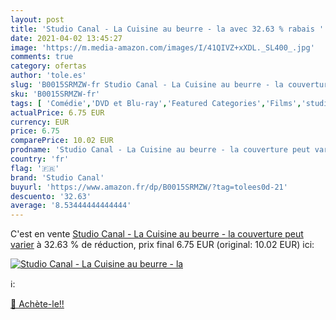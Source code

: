 ```yaml
---
layout: post
title: 'Studio Canal - La Cuisine au beurre - la avec 32.63 % rabais '
date: 2021-04-02 13:45:27
image: 'https://m.media-amazon.com/images/I/41QIVZ+xXDL._SL400_.jpg'
comments: true
category: ofertas
author: 'tole.es'
slug: 'B0015SRMZW-fr Studio Canal - La Cuisine au beurre - la couverture peut...'
sku: 'B0015SRMZW-fr'
tags: [ 'Comédie','DVD et Blu-ray','Featured Categories','Films','studio canal', ]
actualPrice: 6.75 EUR
currency: EUR
price: 6.75
comparePrice: 10.02 EUR
prodname: 'Studio Canal - La Cuisine au beurre - la couverture peut varier'
country: 'fr'
flag: '🇫🇷'
brand: 'Studio Canal'
buyurl: 'https://www.amazon.fr/dp/B0015SRMZW/?tag=tolees0d-21'
descuento: '32.63'
average: '8.53444444444444'
---
```


C'est en vente [Studio Canal - La Cuisine au beurre - la couverture peut varier](https://www.amazon.fr/dp/B0015SRMZW/?tag=tolees0d-21)  à  32.63 % de réduction, prix final  6.75 EUR (original: 10.02 EUR) ici:

[![Studio Canal - La Cuisine au beurre - la](https://m.media-amazon.com/images/I/41QIVZ+xXDL._SL400_.jpg)](https://www.amazon.fr/dp/B0015SRMZW/?tag=tolees0d-21)

ℹ️:


[🛒 Achète-le!!](https://www.amazon.fr/dp/B0015SRMZW/?tag=tolees0d-21)
